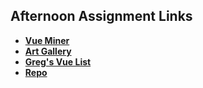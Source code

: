 ## Afternoon Assignment Links

* **[Vue Miner](https://github.com/Ross-Crimson/VueMiner)**
* **[Art Gallery](https://github.com/Ross-Crimson/CodeWorks_Art_Institute)**
* **[Greg's Vue List](https://github.com/Ross-Crimson/spring24_gregslist_vue)**
* **[Repo](https://github.com/Ross-Crimson/<ASSIGNMENT_REPO>)**
